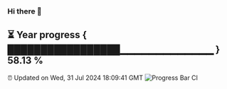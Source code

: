 ### Hi there 👋
⏳ Year progress { █████████████████▁▁▁▁▁▁▁▁▁▁▁▁▁ } 58.13 %
---
⏰ Updated on Wed, 31 Jul 2024 18:09:41 GMT
![Progress Bar CI](https://github.com/Moyi321/Moyi321/workflows/Progress%20Bar%20CI/badge.svg)
